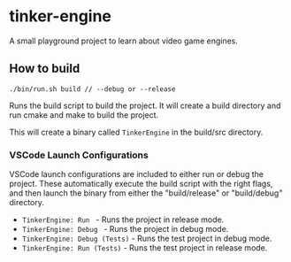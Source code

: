 # tinker-engine

A small playground project to learn about video game engines.

## How to build

```
./bin/run.sh build // --debug or --release
```

Runs the build script to build the project. It will create a build directory and run cmake and make to build the project.

This will create a binary called `TinkerEngine` in the build/src directory.

### VSCode Launch Configurations

VSCode launch configurations are included to either run or debug the project. These automatically execute the build script with the right flags, and then launch the binary from either the "build/release" or "build/debug" directory.

- `TinkerEngine: Run ` - Runs the project in release mode.
- `TinkerEngine: Debug ` - Runs the project in debug mode.
- `TinkerEngine: Debug (Tests)` - Runs the test project in debug mode.
- `TinkerEngine: Run (Tests)` - Runs the test project in release mode.


